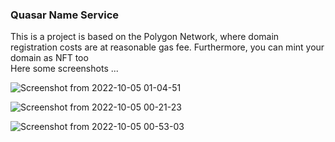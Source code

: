 ### Quasar Name Service
This is a project is based on the Polygon Network, where domain registration costs are at reasonable gas fee. Furthermore, you can mint your domain as NFT too <br />
Here some screenshots ...

![Screenshot from 2022-10-05 01-04-51](https://user-images.githubusercontent.com/73515250/194104653-8063a0ad-7865-43cc-95db-bae6bbddb2ca.png)

![Screenshot from 2022-10-05 00-21-23](https://user-images.githubusercontent.com/73515250/194104460-40433c79-90ed-424a-b339-7dd6632e417c.png)


![Screenshot from 2022-10-05 00-53-03](https://user-images.githubusercontent.com/73515250/194105590-3d38bb24-a5ac-4bb3-8030-d6430f74eef4.png)
